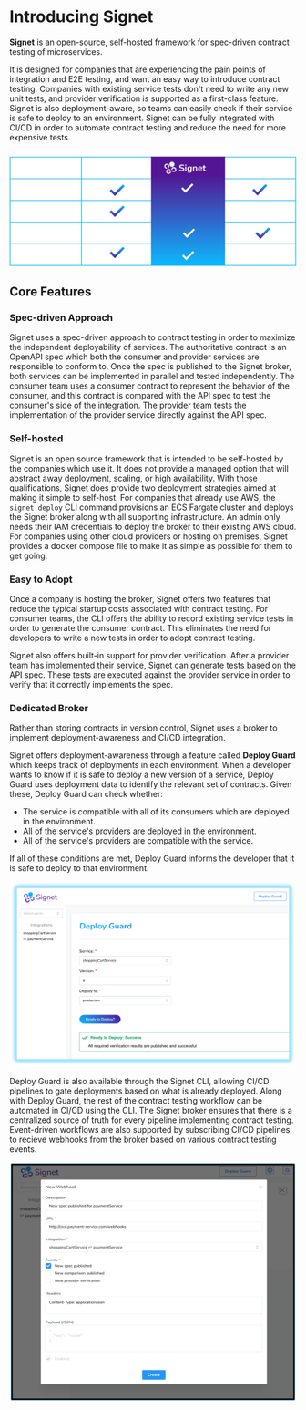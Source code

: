 # Introducing Signet

**Signet** is an open-source, self-hosted framework for spec-driven contract testing of microservices.

It is designed for companies that are experiencing the pain points of integration and E2E testing, and want an easy way to introduce contract testing.
Companies with existing service tests don't need to write any new unit tests, and provider verification is supported as a first-class feature.
Signet is also deployment-aware, so teams can easily check if their service is safe to deploy to an environment.
Signet can be fully integrated with CI/CD in order to automate contract testing and reduce the need for more expensive tests.

![comparison with other solutions](../../assets/signet_comparison.png)

## Core Features

### Spec-driven Approach

<!-- A core value of Signet is maximizing the independent deployability of services.
For that reason, Signet uses a spec-driven approach to contract testing, where the details of the integration are defined first in an API spec.
Establishing the contract ahead of time enables parallel development, where multiple teams can work concurrently on different microservices.
By ensuring that each service aligns with the expected specifications, this approach accelerates the overall development process, enabling companies to rapidly deliver new features and updates. -->

Signet uses a spec-driven approach to contract testing in order to maximize the independent deployability of services.
The authoritative contract is an OpenAPI spec which both the consumer and provider services are responsible to conform to.
Once the spec is published to the Signet broker, both services can be implemented in parallel and tested independently.
The consumer team uses a consumer contract to represent the behavior of the consumer, and this contract is compared with the API spec to test the consumer's side of the integration.
The provider team tests the implementation of the provider service directly against the API spec.

### Self-hosted

Signet is an open source framework that is intended to be self-hosted by the companies which use it.
It does not provide a managed option that will abstract away deployment, scaling, or high availability.
With those qualifications, Signet does provide two deployment strategies aimed at making it simple to self-host.
For companies that already use AWS, the `signet deploy` CLI command provisions an ECS Fargate cluster and deploys the Signet broker along with all supporting infrastructure.
An admin only needs their IAM credentials to deploy the broker to their existing AWS cloud.
For companies using other cloud providers or hosting on premises, Signet provides a docker compose file to make it as simple as possible for them to get going.

### Easy to Adopt
<!-- 
One of Signet's key strengths lies in its ease of adoption.
It offers the ability to leverage existing service tests to **automatically generate the consumer contract**.
This saves companies from the time-consuming and error-prone processes of writing new unit tests to get started with contract testing.

Signet also offers built-in support for **provider verification**.
While some spec-driven solutions require companies to wire up their own tool, Signet offers this feature out of the box.
Signet uses the API spec to generate tests that verify that the provider correctly implements the spec.

Moreover, organizations can deploy the Signet broker to their existing AWS cloud with a single command.
The Signet CLI provisions an ECS Fargate cluster along with all of the necessary supporting infrastructure.
This deployment strategy makes it simple to set up Signet and scale its capacity as needed. -->

Once a company is hosting the broker, Signet offers two features that reduce the typical startup costs associated with contract testing.
For consumer teams, the CLI offers the ability to record existing service tests in order to generate the consumer contract.
This eliminates the need for developers to write a new tests in order to adopt contract testing.

Signet also offers built-in support for provider verification.
After a provider team has implemented their service, Signet can generate tests based on the API spec.
These tests are executed against the provider service in order to verify that it correctly implements the spec.

### Dedicated Broker

Rather than storing contracts in version control, Signet uses a broker to implement deployment-awareness and CI/CD integration.

<!-- Testing that a service satisfies a contract is not enough by itself.
What developers really care about is whether anything will break when a new service version is deployed to an environment.
This requires the additional step of identifying the current set of relevant contracts, a potentially onerous task that most solutions leave up to the developer.

Signet's **Deploy Guard** feature tracks the deployment of service versions, making it easy to see if a new service is safe to deploy.
It verifies the presence and compatibility of all of the service's providers in the environment.
It also ensures that the service won't break any of the consumers that rely on it.

Signet's broker also **integrates with CI/CD pipelines** through webhooks and the Signet CLI.
CI/CD pipelines can subscribe to receive webhooks from the Signet broker, allowing them to respond to new contract testing events.
Additionally, the contract testing workflow can be fully automated through the Signet CLI, enabling CI/CD pipelines to gate deployments if they would introduce breaking changes. -->

Signet offers deployment-awareness through a feature called **Deploy Guard** which keeps track of deployments in each environment.
When a developer wants to know if it is safe to deploy a new version of a service, Deploy Guard uses deployment data to identify the relevant set of contracts.
Given these, Deploy Guard can check whether:
- The service is compatible with all of its consumers which are deployed in the environment.
- All of the service's providers are deployed in the environment.
- All of the service's providers are compatible with the service.

If all of these conditions are met, Deploy Guard informs the developer that it is safe to deploy to that environment.

![deploy guard](../../assets/deploy_guard.png)

Deploy Guard is also available through the Signet CLI, allowing CI/CD pipelines to gate deployments based on what is already deployed.
Along with Deploy Guard, the rest of the contract testing workflow can be automated in CI/CD using the CLI.
The Signet broker ensures that there is a centralized source of truth for every pipeline implementing contract testing.
Event-driven workflows are also supported by subscribing CI/CD pipelines to recieve webhooks from the broker based on various contract testing events.

![deploy guard](../../assets/webhook.png)
